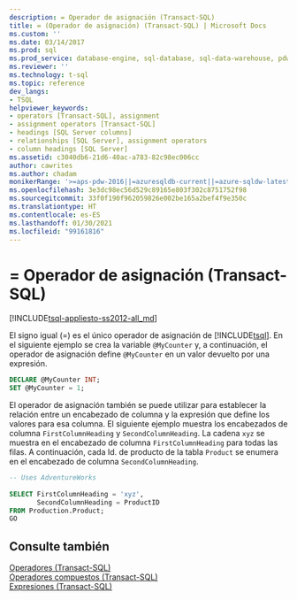 ```yaml
---
description: = Operador de asignación (Transact-SQL)
title: = (Operador de asignación) (Transact-SQL) | Microsoft Docs
ms.custom: ''
ms.date: 03/14/2017
ms.prod: sql
ms.prod_service: database-engine, sql-database, sql-data-warehouse, pdw
ms.reviewer: ''
ms.technology: t-sql
ms.topic: reference
dev_langs:
- TSQL
helpviewer_keywords:
- operators [Transact-SQL], assignment
- assignment operators [Transact-SQL]
- headings [SQL Server columns]
- relationships [SQL Server], assignment operators
- column headings [SQL Server]
ms.assetid: c3040db6-21d6-40ac-a783-82c98ec006cc
author: cawrites
ms.author: chadam
monikerRange: '>=aps-pdw-2016||=azuresqldb-current||=azure-sqldw-latest||>=sql-server-2016||>=sql-server-linux-2017||=azuresqldb-mi-current'
ms.openlocfilehash: 3e3dc98ec56d529c89165e803f302c8751752f98
ms.sourcegitcommit: 33f0f190f962059826e002be165a2bef4f9e350c
ms.translationtype: HT
ms.contentlocale: es-ES
ms.lasthandoff: 01/30/2021
ms.locfileid: "99161816"
---
```

# <a name="-assignment-operator-transact-sql"></a>= Operador de asignación (Transact-SQL)
[!INCLUDE[tsql-appliesto-ss2012-all_md](../../includes/tsql-appliesto-ss2012-all-md.md)]

  El signo igual (=) es el único operador de asignación de [!INCLUDE[tsql](../../includes/tsql-md.md)]. En el siguiente ejemplo se crea la variable `@MyCounter` y, a continuación, el operador de asignación define `@MyCounter` en un valor devuelto por una expresión.  
  
```sql  
DECLARE @MyCounter INT;  
SET @MyCounter = 1;  
```  
  
 El operador de asignación también se puede utilizar para establecer la relación entre un encabezado de columna y la expresión que define los valores para esa columna. El siguiente ejemplo muestra los encabezados de columna `FirstColumnHeading` y `SecondColumnHeading`. La cadena `xyz` se muestra en el encabezado de columna `FirstColumnHeading` para todas las filas. A continuación, cada Id. de producto de la tabla `Product` se enumera en el encabezado de columna `SecondColumnHeading`.  
  
```sql  
-- Uses AdventureWorks  
  
SELECT FirstColumnHeading = 'xyz',  
       SecondColumnHeading = ProductID  
FROM Production.Product;  
GO  
```  
  
## <a name="see-also"></a>Consulte también  
 [Operadores &#40;Transact-SQL&#41;](../../t-sql/language-elements/operators-transact-sql.md)   
 [Operadores compuestos &#40;Transact-SQL&#41;](../../t-sql/language-elements/compound-operators-transact-sql.md)   
 [Expresiones &#40;Transact-SQL&#41;](../../t-sql/language-elements/expressions-transact-sql.md)  
  
  
